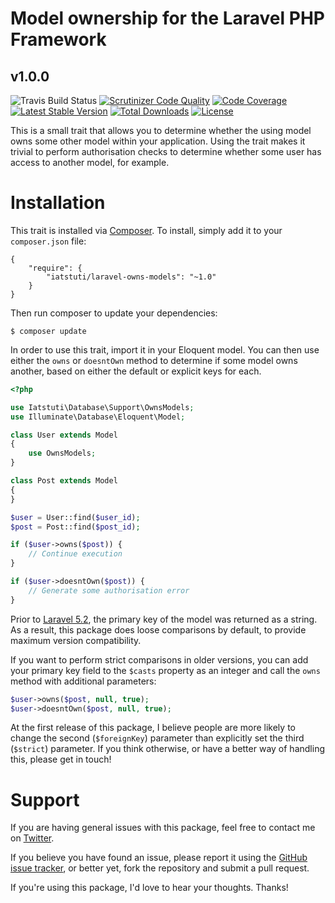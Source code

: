 # Model ownership for the Laravel PHP Framework
## v1.0.0

![Travis Build Status](https://travis-ci.org/michaeldyrynda/laravel-owns-models.svg?branch=master)
[![Scrutinizer Code Quality](https://scrutinizer-ci.com/g/michaeldyrynda/laravel-owns-models/badges/quality-score.png?b=master)](https://scrutinizer-ci.com/g/michaeldyrynda/laravel-owns-models/?branch=master)
[![Code Coverage](https://scrutinizer-ci.com/g/michaeldyrynda/laravel-owns-models/badges/coverage.png?b=master)](https://scrutinizer-ci.com/g/michaeldyrynda/laravel-owns-models/?branch=master)
[![Latest Stable Version](https://poser.pugx.org/iatstuti/laravel-owns-models/v/stable)](https://packagist.org/packages/iatstuti/laravel-owns-models)
[![Total Downloads](https://poser.pugx.org/iatstuti/laravel-owns-models/downloads)](https://packagist.org/packages/iatstuti/laravel-owns-models)
[![License](https://poser.pugx.org/iatstuti/laravel-owns-models/license)](https://packagist.org/packages/iatstuti/laravel-owns-models)

This is a small trait that allows you to determine whether the using model owns some other model within your application. Using the trait makes it trivial to perform authorisation checks to determine whether some user has access to another model, for example.

# Installation

This trait is installed via [Composer](http://getcomposer.org/). To install, simply add it to your `composer.json` file:

```
{
    "require": {
        "iatstuti/laravel-owns-models": "~1.0"
    }
}
```

Then run composer to update your dependencies:

```
$ composer update
```

In order to use this trait, import it in your Eloquent model. You can then use either the `owns` or `doesntOwn` method to determine if some model owns another, based on either the default or explicit keys for each.

```php
<?php

use Iatstuti\Database\Support\OwnsModels;
use Illuminate\Database\Eloquent\Model;

class User extends Model
{
    use OwnsModels;
}

class Post extends Model
{
}

$user = User::find($user_id);
$post = Post::find($post_id);

if ($user->owns($post)) {
    // Continue execution
}

if ($user->doesntOwn($post)) {
    // Generate some authorisation error
}
```

Prior to [Laravel 5.2](https://github.com/illuminate/database/commit/c1d045f3b6b146c2fa392758ff21d5f26d4ebb8f#diff-ea23035e94022c6bdbca2a2cd7647ee0), the primary key of the model was returned as a string. As a result, this package does loose comparisons by default, to provide maximum version compatibility.

If you want to perform strict comparisons in older versions, you can add your primary key field to the `$casts` property as an integer and call the `owns` method with additional parameters:

```php
$user->owns($post, null, true);
$user->doesntOwn($post, null, true);
```

At the first release of this package, I believe people are more likely to change the second (`$foreignKey`) parameter than explicitly set the third (`$strict`) parameter. If you think otherwise, or have a better way of handling this, please get in touch!

# Support

If you are having general issues with this package, feel free to contact me on [Twitter](https://twitter.com/michaeldyrynda).

If you believe you have found an issue, please report it using the [GitHub issue tracker](https://github.com/michaeldyrynda/laravel-owns-models/issues), or better yet, fork the repository and submit a pull request.

If you're using this package, I'd love to hear your thoughts. Thanks!
